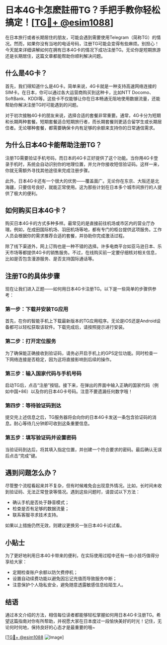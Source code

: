# 日本4G卡怎麽註冊TG？手把手教你轻松搞定！[[TG💪+ @esim1088](https://t.me/s/esim1088)]

在日本旅行或者长期居住的朋友，可能会遇到需要使用Telegram（简称TG）的情况。然而，如果你没有当地的电话号码，注册TG可能会变得有些麻烦。别担心！今天就来详细讲解如何在拥有日本4G卡的情况下成功注册TG。无论你是短期旅游还是长期居住，这篇文章都能帮助你顺利解决问题。

## 什么是4G卡？

首先，我们得知道什么是4G卡。简单来说，4G卡就是一种支持高速网络连接的SIM卡。在日本，你可以通过各大运营商购买到这种卡，比如NTT Docomo、SoftBank、KDDI等。这些卡不仅能够让你在日本畅通无阻地使用数据流量，还能帮助你解决注册TG时可能遇到的问题。

对于初次接触4G卡的朋友来说，选择合适的套餐非常重要。通常，4G卡分为短期和长期两种套餐。短期套餐适合短期旅行者，而长期套餐则更适合留学生或长期居住者。无论哪种套餐，都需要确保卡内有足够的余额来支持你的日常通信需求。

## 为什么日本4G卡能帮助注册TG？

注册TG需要验证手机号码，而日本的4G卡正好提供了这个功能。当你用4G卡登录手机时，系统会自动识别你的地理位置，并允许你接收短信验证码。这样一来，你就无需额外寻找其他途径来完成注册步骤。

此外，日本4G卡还有一个很大的优势——覆盖面广。无论你在东京、大阪还是北海疆，只要信号良好，就能正常使用。这为那些计划在日本多个城市间旅行的人提供了极大的便利。

## 如何购买日本4G卡？

购买日本4G卡的方式多种多样。最常见的是直接前往机场或市区内的营业厅办理。例如，在成田国际机场、羽田机场等地，都有专门的柜台提供这项服务。工作人员会根据你的需求推荐合适的套餐，并协助你完成激活过程。

除了线下渠道外，网上订购也是一种不错的选择。许多电商平台如亚马逊日本、乐天市场等都提供4G卡的销售服务。不过，在线购买前一定要仔细核对相关信息，比如是否包含漫游服务、是否支持国际通话等。

## 注册TG的具体步骤

现在让我们进入正题——如何用日本4G卡注册TG。以下是一些简单的步骤供参考：

### 第一步：下载并安装TG应用

首先，在你的智能手机上下载最新版本的TG应用程序。无论是iOS还是Android设备都可以轻松获取该软件。下载完成后，请按照提示进行安装。

### 第二步：打开定位服务

为了确保能正确接收到验证码，请务必开启手机上的GPS定位功能。同时检查一下网络连接是否稳定，因为这将直接影响到后续的操作。

### 第三步：输入国家代码与手机号码

启动TG后，点击“注册”按钮。接下来，在弹出的界面中输入正确的国家代码（例如中国+86）以及你的日本4G卡号码。注意不要遗漏任何数字哦！

### 第四步：等待验证码到达

提交完上述信息之后，TG服务器将会向你的日本4G卡发送一条包含验证码的消息。耐心等待几分钟即可收到这条重要信息。

### 第五步：填写验证码并设置密码

当验证码到达后，将其填入指定位置，并创建一个符合要求的密码。最后确认无误后点击“完成”键。

## 遇到问题怎么办？

尽管整个流程看起来并不复杂，但有时候难免会出现意外情况。比如，长时间未收到验证码、无法正常登录等情况。遇到这些问题时，请尝试以下方法：

- 确认手机是否处于静音模式；
- 检查是否有足够的数据流量；
- 联系客服寻求技术支持。

如果以上措施仍然无效，则建议更换另一张日本4G卡试试看。

## 小贴士

为了更好地利用日本4G卡带来的便利，在实际使用过程中还有一些小技巧值得分享给大家：

- 定期检查账户余额以防欠费停机；
- 设置自动续费功能以避免因忘记充值而导致服务中断；
- 注意保护个人隐私安全，避免随意透露敏感信息给陌生人。

## 结语

通过本文介绍的方法，相信每位读者都能够轻松掌握如何用日本4G卡注册TG。希望这篇指南对你有所帮助，并祝愿大家在日本度过一段愉快美好的时光！记住，无论何时何地，保持良好的心态才是最重要的哦~

[[TG💪+ @esim1088](https://t.me/s/esim1088) ![Image](https://i.postimg.cc/4NQfJmqS/Snipaste-2025-05-13-00-14-12.png)]